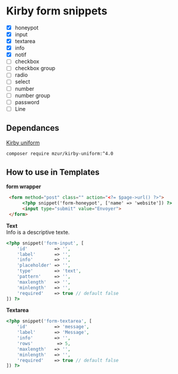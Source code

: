 # Kirby form snippets



- [x] honeypot
- [x] input
- [x] textarea
- [x] info
- [x] notif
- [ ] checkbox
- [ ] checkbox group
- [ ] radio
- [ ] select
- [ ] number
- [ ] number group
- [ ] password
- [ ] Line

## Dependances
[Kirby uniform](https://github.com/mzur/kirby-uniform)<br> 
```bash
composer require mzur/kirby-uniform:^4.0
```

## How to use in Templates

**form wrapper**
```html
 <form method="post" class="" action="<?= $page->url() ?>">
      <?php snippet('form-honeypot', ['name' => 'website']) ?>
      <input type="submit" value="Envoyer">
 </form>
```

**Text**</br>
Info is a descriptive texte.

```php
<?php snippet('form-input', [
    'id'          => '',
    'label'       => '',
    'info'        => '',
    'placeholder' => '',
    'type'        => 'text',
    'pattern'     => '',
    'maxlength'   => '',
    'minlength'   => '',
    'required'    => true // default false
]) ?>
```
**Textarea**</br>
```php
<?php snippet('form-textarea', [
    'id'          => 'message',
    'label'       => 'Message',
    'info'        => '',
    'rows'         => 5,
    'maxlength'   => '',
    'minlength'   => '',
    'required'    => true // default false
]) ?>
```